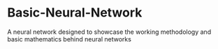 # Basic-Neural-Network
A neural network designed to showcase the working methodology and basic mathematics behind neural networks
